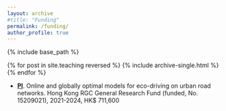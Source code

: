 ```yaml
---
layout: archive
#title: "Funding"
permalink: /funding/
author_profile: true
---
```


{% include base_path %}

{% for post in site.teaching reversed %}
  {% include archive-single.html %}
{% endfor %}

- <u>**PI**</u>. Online and globally optimal models for eco-driving on urban road networks. Hong Kong RGC General Research Fund (funded, No. 15209021), 2021-2024, HK$ 711,600
